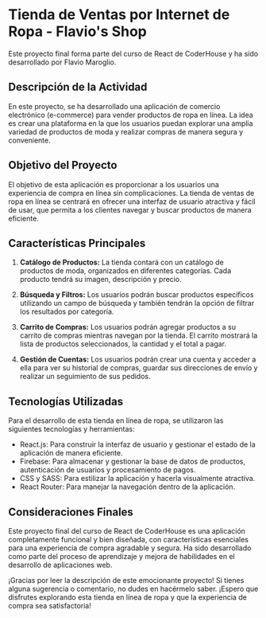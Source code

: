 # Tienda de Ventas por Internet de Ropa - Flavio's Shop

Este proyecto final forma parte del curso  de React de CoderHouse y ha sido desarrollado por Flavio Maroglio.

## Descripción de la Actividad

En este proyecto, se ha desarrollado una aplicación de comercio electrónico (e-commerce) para vender productos de ropa en línea. La idea es crear una plataforma en la que los usuarios puedan explorar una amplia variedad de productos de moda y realizar compras de manera segura y conveniente.

## Objetivo del Proyecto

El objetivo de esta aplicación es proporcionar a los usuarios una experiencia de compra en línea sin complicaciones.  La tienda de ventas de ropa en línea se centrará en ofrecer una interfaz de usuario atractiva y fácil de usar, que permita a los clientes navegar y buscar productos de manera eficiente.

## Características Principales

1. **Catálogo de Productos:** La tienda contará con un catálogo de productos de moda, organizados en diferentes categorías. Cada producto tendrá su imagen, descripción y precio.

2. **Búsqueda y Filtros:** Los usuarios podrán buscar productos específicos utilizando un campo de búsqueda y también tendrán la opción de filtrar los resultados por categoría.

3. **Carrito de Compras:** Los usuarios podrán agregar productos a su carrito de compras mientras navegan por la tienda. El carrito mostrará la lista de productos seleccionados, la cantidad y el total a pagar.

4. **Gestión de Cuentas:** Los usuarios podrán crear una cuenta y acceder a ella para ver su historial de compras, guardar sus direcciones de envío y realizar un seguimiento de sus pedidos.


## Tecnologías Utilizadas

Para el desarrollo de esta tienda en línea de ropa, se utilizaron las siguientes tecnologías y herramientas:

- React.js: Para construir la interfaz de usuario y gestionar el estado de la aplicación de manera eficiente.
- Firebase: Para almacenar y gestionar la base de datos de productos, autenticación de usuarios y procesamiento de pagos.
- CSS y SASS: Para estilizar la aplicación y hacerla visualmente atractiva.
- React Router: Para manejar la navegación dentro de la aplicación.

## Consideraciones Finales

Este proyecto final del curso de React de CoderHouse es una aplicación completamente funcional y bien diseñada, con características esenciales para una experiencia de compra agradable y segura. Ha sido desarrollado como parte del proceso de aprendizaje y mejora de habilidades en el desarrollo de aplicaciones web.

¡Gracias por leer la descripción de este emocionante proyecto! Si tienes alguna sugerencia o comentario, no dudes en hacérmelo saber. ¡Espero que disfrutes explorando esta tienda en línea de ropa y que la experiencia de compra sea satisfactoria!
